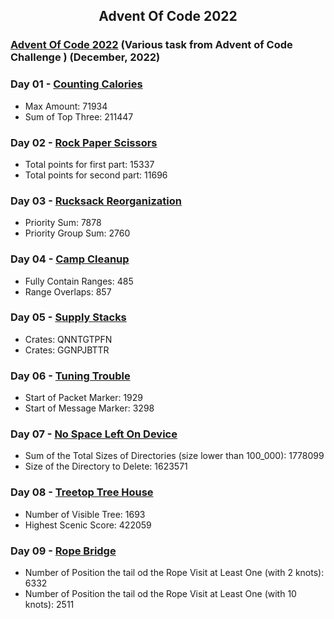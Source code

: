 <h2 align="center">
  Advent Of Code 2022
</h2>

### [Advent Of Code 2022](https://adventofcode.com/) (Various task from Advent of Code Challenge ) (December, 2022)

### Day 01 - [Counting Calories](https://adventofcode.com/2022/day/1)
* Max Amount: 71934 
* Sum of Top Three: 211447 

### Day 02 - [Rock Paper Scissors](https://adventofcode.com/2022/day/2)
* Total points for first part: 15337 
* Total points for second part: 11696 

### Day 03 - [Rucksack Reorganization](https://adventofcode.com/2022/day/3)
* Priority Sum: 7878 
* Priority Group Sum: 2760 

### Day 04 - [Camp Cleanup](https://adventofcode.com/2022/day/4)
* Fully Contain Ranges: 485 
* Range Overlaps: 857 

### Day 05 - [Supply Stacks](https://adventofcode.com/2022/day/5)
* Crates: QNNTGTPFN 
* Crates: GGNPJBTTR 

### Day 06 - [Tuning Trouble](https://adventofcode.com/2022/day/6)
* Start of Packet Marker: 1929 
* Start of Message Marker: 3298 

### Day 07 - [No Space Left On Device](https://adventofcode.com/2022/day/7)
* Sum of the Total Sizes of Directories (size lower than 100_000): 1778099 
* Size of the Directory to Delete: 1623571 

### Day 08 - [Treetop Tree House](https://adventofcode.com/2022/day/8)
* Number of Visible Tree: 1693 
* Highest Scenic Score: 422059 

### Day 09 - [Rope Bridge](https://adventofcode.com/2022/day/9)
* Number of Position the tail od the Rope Visit at Least One (with 2 knots): 6332 
* Number of Position the tail od the Rope Visit at Least One (with 10 knots): 2511 
